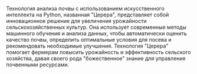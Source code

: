 Технология анализа почвы с использованием искусственного интеллекта на Python, названная "Церера", представляет собой инновационное решение для увеличения урожайности сельскохозяйственных культур. Она использует современные методы машинного обучения и анализа данных, чтобы автоматически оценить качество почвы, определить оптимальные условия для посева и рекомендовать необходимые улучшения. Технология "Церера" помогает фермерам повысить урожайность и эффективность сельского хозяйства, давая своего рода "божественное" знание для управления почвенными ресурсами.
